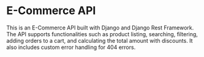 # E-Commerce API

This is an E-Commerce API built with Django and Django Rest Framework. The API supports functionalities such as product listing, searching, filtering, adding orders to a cart, and calculating the total amount with discounts. It also includes custom error handling for 404 errors.
